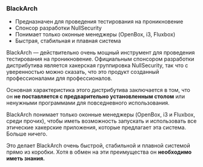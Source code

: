 
### BlackArch

- Предназначен для проведения тестирования на проникновение
- Спонсор разработки NullSecurity
- Понимает только оконные менеджеры (OpenBox, i3, Fluxbox)
- Быстрая, стабильная и плавная система


BlackArch — действительно очень мощный инструмент для проведения тестирования на проникновение. Официальным спонсором разработки дистрибутива является хакерская группировка NullSecurity, так что с уверенностью можно сказать, что это продукт созданный профессионалами для профессионалов.

Основная характеристика этого дистрибутива заключается в том, что он **не поставляется с предварительно установленным столом** или ненужными программами для повседневного использования.

BlackArch понимает только оконные менеджеры (OpenBox, i3 и Fluxbox, среди прочих), чтобы иметь возможность запускать и использовать все этические хакерские приложения, которые предлагает эта система. Больше ничего.

Это делает BlackArch очень быстрой, стабильной и плавной системой прямо из коробки. Хотя в обмен на эти преимущества он **необходимо иметь знания.**